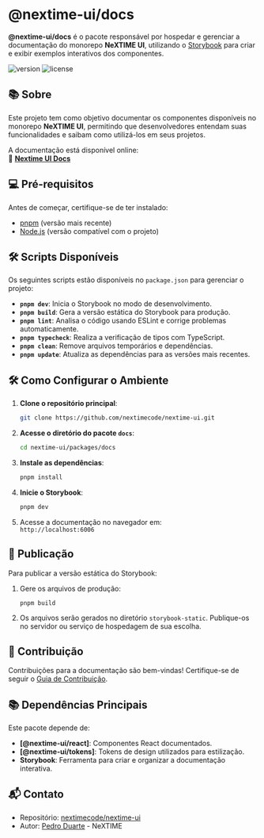 # @nextime-ui/docs

**@nextime-ui/docs** é o pacote responsável por hospedar e gerenciar a documentação do monorepo **NeXTIME UI**, utilizando o [Storybook](https://storybook.js.org/) para criar e exibir exemplos interativos dos componentes.

![version](https://img.shields.io/npm/v/@nextime-ui/react.svg)
![license](https://img.shields.io/badge/license-MIT-green)

## 📚 Sobre

Este projeto tem como objetivo documentar os componentes disponíveis no monorepo **NeXTIME UI**, permitindo que desenvolvedores entendam suas funcionalidades e saibam como utilizá-los em seus projetos.

A documentação está disponível online:  
🔗 **[Nextime UI Docs](https://ui.nextime.com.br)**

## 💻 Pré-requisitos

Antes de começar, certifique-se de ter instalado:

- [pnpm](https://pnpm.io/) (versão mais recente)
- [Node.js](https://nodejs.org/) (versão compatível com o projeto)

## 🛠️ Scripts Disponíveis

Os seguintes scripts estão disponíveis no `package.json` para gerenciar o projeto:

- **`pnpm dev`**: Inicia o Storybook no modo de desenvolvimento.
- **`pnpm build`**: Gera a versão estática do Storybook para produção.
- **`pnpm lint`**: Analisa o código usando ESLint e corrige problemas automaticamente.
- **`pnpm typecheck`**: Realiza a verificação de tipos com TypeScript.
- **`pnpm clean`**: Remove arquivos temporários e dependências.
- **`pnpm update`**: Atualiza as dependências para as versões mais recentes.

## 🛠️ Como Configurar o Ambiente

1. **Clone o repositório principal**:
   ```bash
   git clone https://github.com/nextimecode/nextime-ui.git
   ```

2. **Acesse o diretório do pacote `docs`**:
   ```bash
   cd nextime-ui/packages/docs
   ```

3. **Instale as dependências**:
   ```bash
   pnpm install
   ```

4. **Inicie o Storybook**:
   ```bash
   pnpm dev
   ```

5. Acesse a documentação no navegador em:  
   `http://localhost:6006`

## 📝 Publicação

Para publicar a versão estática do Storybook:

1. Gere os arquivos de produção:
   ```bash
   pnpm build
   ```

2. Os arquivos serão gerados no diretório `storybook-static`. Publique-os no servidor ou serviço de hospedagem de sua escolha.

## 🌟 Contribuição

Contribuições para a documentação são bem-vindas! Certifique-se de seguir o [Guia de Contribuição](../../CONTRIBUTING.md).

## 📚 Dependências Principais

Este pacote depende de:

- **[@nextime-ui/react]**: Componentes React documentados.
- **[@nextime-ui/tokens]**: Tokens de design utilizados para estilização.
- **Storybook**: Ferramenta para criar e organizar a documentação interativa.

## 📬 Contato

- Repositório: [nextimecode/nextime-ui](https://github.com/nextimecode/nextime-ui)
- Autor: [Pedro Duarte](https://github.com/phdduarte) - NeXTIME
